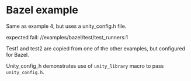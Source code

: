 Bazel example
=============

Same as example 4, but uses a unity_config.h file.

expected fail: //examples/bazel/test/test_runners:1

Test1 and test2 are copied from one of the other examples, but configured for Bazel.

Unity_config_h demonstrates use of `unity_library` macro to pass `unity_config.h`.
